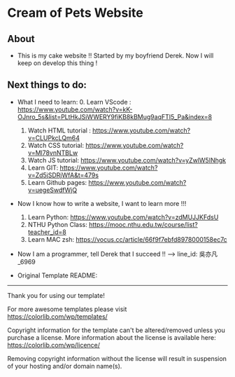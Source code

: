 # Cream of Pets Website

## About

* This is my cake website !! Started by my boyfriend Derek. Now I will keep on develop this thing !


## Next things to do:
* What I need to learn:
    0. Learn VScode : https://www.youtube.com/watch?v=kK-OJnro_5s&list=PLtHkJSiWWERY9fiKB8kBMug9aqFTI5_Pa&index=8
    1. Watch HTML tutorial : https://www.youtube.com/watch?v=CLUPkcLQm64
    2. Watch CSS tutorial: https://www.youtube.com/watch?v=Ml78vnNTBLw
    3. Watch JS tutorial: https://www.youtube.com/watch?v=yZwlW5INhgk
    4. Learn GIT: https://www.youtube.com/watch?v=Zd5jSDRjWfA&t=479s
    5. Learn Github pages: https://www.youtube.com/watch?v=uegeSwdfWjQ

* Now I know how to write a website, I want to learn more !!!
    1. Learn Python: https://www.youtube.com/watch?v=zdMUJJKFdsU
    2. NTHU Python Class: https://mooc.nthu.edu.tw/course/list?teacher_id=8
    3. Learn MAC zsh: https://vocus.cc/article/66f9f7ebfd8978000158ec7c

* Now I am a programmer, tell Derek that I succeed !! --> line_id: 吳亦凡_6969


* Original Template README: 
----------------------------------------------------------------------------------------------------
Thank you for using our template!

For more awesome templates please visit https://colorlib.com/wp/templates/

Copyright information for the template can't be altered/removed unless you purchase a license.
More information about the license is available here: https://colorlib.com/wp/licence/

Removing copyright information without the license will result in suspension of your hosting and/or domain name(s).

